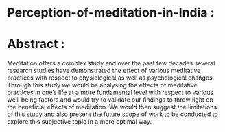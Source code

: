 # Perception-of-meditation-in-India : 

# Abstract : 
Meditation offers a complex study and over the past few decades several research studies have demonstrated the effect of various meditative practices with respect to physiological as well as psychological changes. Through this study we would be analysing the effects of meditative practices in one’s life at a more fundamental level with respect to various well-being factors and would try to validate our findings to throw light on the beneficial effects of meditation. We would then suggest the limitations of this study and also present the future scope of work to be conducted to explore this subjective topic in a more optimal way.
